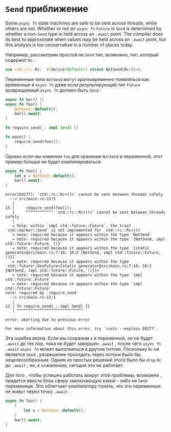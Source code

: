# `Send` приближение

Some `async fn` state machines are safe to be sent across threads, while others are not. Whether or not an `async fn` `Future` is `Send` is determined by whether a non-`Send` type is held across an `.await` point. The compiler does its best to approximate when values may be held across an `.await` point, but this analysis is too conservative in a number of places today.

Например, рассмотрим простой не `Send` тип, возможно, тип, который содержит `Rc` :

```rust
use std::rc::Rc;  #[derive(Default)] struct NotSend(Rc<()>);
```

Переменные типа `NotSend` могут кратковременно появляться как временные в `async fn` даже если результирующий тип `Future` возвращаемый `async fn` должен быть `Send` :

```rust
async fn bar() {}
async fn foo() {
    NotSend::default();
    bar().await;
}

fn require_send(_: impl Send) {}

fn main() {
    require_send(foo());
}
```

Однако если мы изменим `foo` для хранения `NotSend` в переменной, этот пример больше не будет компилироваться:

```rust
async fn foo() {
    let x = NotSend::default();
    bar().await;
}
```

```
error[E0277]: `std::rc::Rc<()>` cannot be sent between threads safely
  --> src/main.rs:15:5
   |
15 |     require_send(foo());
   |     ^^^^^^^^^^^^ `std::rc::Rc<()>` cannot be sent between threads safely
   |
   = help: within `impl std::future::Future`, the trait `std::marker::Send` is not implemented for `std::rc::Rc<()>`
   = note: required because it appears within the type `NotSend`
   = note: required because it appears within the type `{NotSend, impl std::future::Future, ()}`
   = note: required because it appears within the type `[static generator@src/main.rs:7:16: 10:2 {NotSend, impl std::future::Future, ()}]`
   = note: required because it appears within the type `std::future::GenFuture<[static generator@src/main.rs:7:16: 10:2 {NotSend, impl std::future::Future, ()}]>`
   = note: required because it appears within the type `impl std::future::Future`
   = note: required because it appears within the type `impl std::future::Future`
note: required by `require_send`
  --> src/main.rs:12:1
   |
12 | fn require_send(_: impl Send) {}
   | ^^^^^^^^^^^^^^^^^^^^^^^^^^^^^

error: aborting due to previous error

For more information about this error, try `rustc --explain E0277`.
```

Эта ошибка верна. Если мы сохраним `x` в переменной, он не будет `.await` до тех пор, пока не будет завершен `.await` , после чего `async fn` `.await` `async fn` может выполняться в другом потоке. Поскольку `Rc` не является `Send` , разрешение проходить через потоки было бы нецелесообразным. Одним из простых решений этого было бы `drop` `Rc` до `.await` , но, к сожалению, сегодня это не работает.

Для того , чтобы успешно работать вокруг этой проблемы, возможно , придется ввести блок сферу заключающую какой - либо не `Send` переменные. Это облегчает компилятору понять, что эти переменные не живут через точку `.await` .

```rust
async fn foo() {
    {
        let x = NotSend::default();
    }
    bar().await;
}
```
